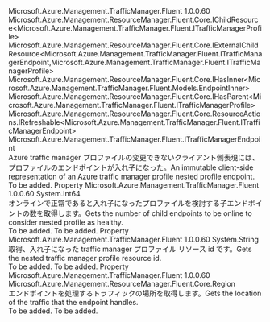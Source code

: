 <Type Name="ITrafficManagerNestedProfileEndpoint" FullName="Microsoft.Azure.Management.TrafficManager.Fluent.ITrafficManagerNestedProfileEndpoint">
  <TypeSignature Language="C#" Value="public interface ITrafficManagerNestedProfileEndpoint : Microsoft.Azure.Management.ResourceManager.Fluent.Core.IChildResource&lt;Microsoft.Azure.Management.TrafficManager.Fluent.ITrafficManagerProfile&gt;, Microsoft.Azure.Management.ResourceManager.Fluent.Core.IExternalChildResource&lt;Microsoft.Azure.Management.TrafficManager.Fluent.ITrafficManagerEndpoint,Microsoft.Azure.Management.TrafficManager.Fluent.ITrafficManagerProfile&gt;, Microsoft.Azure.Management.ResourceManager.Fluent.Core.IHasInner&lt;Microsoft.Azure.Management.TrafficManager.Fluent.Models.EndpointInner&gt;, Microsoft.Azure.Management.ResourceManager.Fluent.Core.IHasParent&lt;Microsoft.Azure.Management.TrafficManager.Fluent.ITrafficManagerProfile&gt;, Microsoft.Azure.Management.ResourceManager.Fluent.Core.ResourceActions.IRefreshable&lt;Microsoft.Azure.Management.TrafficManager.Fluent.ITrafficManagerEndpoint&gt;, Microsoft.Azure.Management.TrafficManager.Fluent.ITrafficManagerEndpoint" />
  <TypeSignature Language="ILAsm" Value=".class public interface auto ansi abstract ITrafficManagerNestedProfileEndpoint implements class Microsoft.Azure.Management.ResourceManager.Fluent.Core.IChildResource`1&lt;class Microsoft.Azure.Management.TrafficManager.Fluent.ITrafficManagerProfile&gt;, class Microsoft.Azure.Management.ResourceManager.Fluent.Core.IExternalChildResource`2&lt;class Microsoft.Azure.Management.TrafficManager.Fluent.ITrafficManagerEndpoint, class Microsoft.Azure.Management.TrafficManager.Fluent.ITrafficManagerProfile&gt;, class Microsoft.Azure.Management.ResourceManager.Fluent.Core.IHasInner`1&lt;class Microsoft.Azure.Management.TrafficManager.Fluent.Models.EndpointInner&gt;, class Microsoft.Azure.Management.ResourceManager.Fluent.Core.IHasName, class Microsoft.Azure.Management.ResourceManager.Fluent.Core.IHasParent`1&lt;class Microsoft.Azure.Management.TrafficManager.Fluent.ITrafficManagerProfile&gt;, class Microsoft.Azure.Management.ResourceManager.Fluent.Core.ResourceActions.IIndexable, class Microsoft.Azure.Management.ResourceManager.Fluent.Core.ResourceActions.IRefreshable`1&lt;class Microsoft.Azure.Management.TrafficManager.Fluent.ITrafficManagerEndpoint&gt;, class Microsoft.Azure.Management.TrafficManager.Fluent.ITrafficManagerEndpoint" />
  <TypeSignature Language="DocId" Value="T:Microsoft.Azure.Management.TrafficManager.Fluent.ITrafficManagerNestedProfileEndpoint" />
  <TypeSignature Language="VB.NET" Value="Public Interface ITrafficManagerNestedProfileEndpoint&#xA;Implements IChildResource(Of ITrafficManagerProfile), IExternalChildResource(Of ITrafficManagerEndpoint, ITrafficManagerProfile), IHasInner(Of EndpointInner), IHasParent(Of ITrafficManagerProfile), IRefreshable(Of ITrafficManagerEndpoint), ITrafficManagerEndpoint" />
  <TypeSignature Language="F#" Value="type ITrafficManagerNestedProfileEndpoint = interface&#xA;    interface ITrafficManagerEndpoint&#xA;    interface IExternalChildResource&lt;ITrafficManagerEndpoint, ITrafficManagerProfile&gt;&#xA;    interface IChildResource&lt;ITrafficManagerProfile&gt;&#xA;    interface IHasName&#xA;    interface IIndexable&#xA;    interface IHasParent&lt;ITrafficManagerProfile&gt;&#xA;    interface IRefreshable&lt;ITrafficManagerEndpoint&gt;&#xA;    interface IHasInner&lt;EndpointInner&gt;" />
  <AssemblyInfo>
    <AssemblyName>Microsoft.Azure.Management.TrafficManager.Fluent</AssemblyName>
    <AssemblyVersion>1.0.0.60</AssemblyVersion>
  </AssemblyInfo>
  <Interfaces>
    <Interface>
      <InterfaceName>Microsoft.Azure.Management.ResourceManager.Fluent.Core.IChildResource&lt;Microsoft.Azure.Management.TrafficManager.Fluent.ITrafficManagerProfile&gt;</InterfaceName>
    </Interface>
    <Interface>
      <InterfaceName>Microsoft.Azure.Management.ResourceManager.Fluent.Core.IExternalChildResource&lt;Microsoft.Azure.Management.TrafficManager.Fluent.ITrafficManagerEndpoint,Microsoft.Azure.Management.TrafficManager.Fluent.ITrafficManagerProfile&gt;</InterfaceName>
    </Interface>
    <Interface>
      <InterfaceName>Microsoft.Azure.Management.ResourceManager.Fluent.Core.IHasInner&lt;Microsoft.Azure.Management.TrafficManager.Fluent.Models.EndpointInner&gt;</InterfaceName>
    </Interface>
    <Interface>
      <InterfaceName>Microsoft.Azure.Management.ResourceManager.Fluent.Core.IHasParent&lt;Microsoft.Azure.Management.TrafficManager.Fluent.ITrafficManagerProfile&gt;</InterfaceName>
    </Interface>
    <Interface>
      <InterfaceName>Microsoft.Azure.Management.ResourceManager.Fluent.Core.ResourceActions.IRefreshable&lt;Microsoft.Azure.Management.TrafficManager.Fluent.ITrafficManagerEndpoint&gt;</InterfaceName>
    </Interface>
    <Interface>
      <InterfaceName>Microsoft.Azure.Management.TrafficManager.Fluent.ITrafficManagerEndpoint</InterfaceName>
    </Interface>
  </Interfaces>
  <Docs>
    <summary>
            <span data-ttu-id="9d014-101">Azure traffic manager プロファイルの変更できないクライアント側表現には、プロファイルのエンドポイントが入れ子になった。</span><span class="sxs-lookup"><span data-stu-id="9d014-101">An immutable client-side representation of an Azure traffic manager profile nested profile endpoint.</span></span>
            </summary>
    <remarks>To be added.</remarks>
  </Docs>
  <Members>
    <Member MemberName="MinimumChildEndpointCount">
      <MemberSignature Language="C#" Value="public long MinimumChildEndpointCount { get; }" />
      <MemberSignature Language="ILAsm" Value=".property instance int64 MinimumChildEndpointCount" />
      <MemberSignature Language="DocId" Value="P:Microsoft.Azure.Management.TrafficManager.Fluent.ITrafficManagerNestedProfileEndpoint.MinimumChildEndpointCount" />
      <MemberSignature Language="VB.NET" Value="Public ReadOnly Property MinimumChildEndpointCount As Long" />
      <MemberSignature Language="F#" Value="member this.MinimumChildEndpointCount : int64" Usage="Microsoft.Azure.Management.TrafficManager.Fluent.ITrafficManagerNestedProfileEndpoint.MinimumChildEndpointCount" />
      <MemberType>Property</MemberType>
      <AssemblyInfo>
        <AssemblyName>Microsoft.Azure.Management.TrafficManager.Fluent</AssemblyName>
        <AssemblyVersion>1.0.0.60</AssemblyVersion>
      </AssemblyInfo>
      <ReturnValue>
        <ReturnType>System.Int64</ReturnType>
      </ReturnValue>
      <Docs>
        <summary>
            <span data-ttu-id="9d014-102">オンラインで正常であると入れ子になったプロファイルを検討する子エンドポイントの数を取得します。</span><span class="sxs-lookup"><span data-stu-id="9d014-102">Gets the number of child endpoints to be online to consider nested profile as healthy.</span></span>
            </summary>
        <value>To be added.</value>
        <remarks>To be added.</remarks>
      </Docs>
    </Member>
    <Member MemberName="NestedProfileId">
      <MemberSignature Language="C#" Value="public string NestedProfileId { get; }" />
      <MemberSignature Language="ILAsm" Value=".property instance string NestedProfileId" />
      <MemberSignature Language="DocId" Value="P:Microsoft.Azure.Management.TrafficManager.Fluent.ITrafficManagerNestedProfileEndpoint.NestedProfileId" />
      <MemberSignature Language="VB.NET" Value="Public ReadOnly Property NestedProfileId As String" />
      <MemberSignature Language="F#" Value="member this.NestedProfileId : string" Usage="Microsoft.Azure.Management.TrafficManager.Fluent.ITrafficManagerNestedProfileEndpoint.NestedProfileId" />
      <MemberType>Property</MemberType>
      <AssemblyInfo>
        <AssemblyName>Microsoft.Azure.Management.TrafficManager.Fluent</AssemblyName>
        <AssemblyVersion>1.0.0.60</AssemblyVersion>
      </AssemblyInfo>
      <ReturnValue>
        <ReturnType>System.String</ReturnType>
      </ReturnValue>
      <Docs>
        <summary>
            <span data-ttu-id="9d014-103">取得、入れ子になった traffic manager プロファイル リソース id です。</span><span class="sxs-lookup"><span data-stu-id="9d014-103">Gets the nested traffic manager profile resource id.</span></span>
            </summary>
        <value>To be added.</value>
        <remarks>To be added.</remarks>
      </Docs>
    </Member>
    <Member MemberName="SourceTrafficLocation">
      <MemberSignature Language="C#" Value="public Microsoft.Azure.Management.ResourceManager.Fluent.Core.Region SourceTrafficLocation { get; }" />
      <MemberSignature Language="ILAsm" Value=".property instance class Microsoft.Azure.Management.ResourceManager.Fluent.Core.Region SourceTrafficLocation" />
      <MemberSignature Language="DocId" Value="P:Microsoft.Azure.Management.TrafficManager.Fluent.ITrafficManagerNestedProfileEndpoint.SourceTrafficLocation" />
      <MemberSignature Language="VB.NET" Value="Public ReadOnly Property SourceTrafficLocation As Region" />
      <MemberSignature Language="F#" Value="member this.SourceTrafficLocation : Microsoft.Azure.Management.ResourceManager.Fluent.Core.Region" Usage="Microsoft.Azure.Management.TrafficManager.Fluent.ITrafficManagerNestedProfileEndpoint.SourceTrafficLocation" />
      <MemberType>Property</MemberType>
      <AssemblyInfo>
        <AssemblyName>Microsoft.Azure.Management.TrafficManager.Fluent</AssemblyName>
        <AssemblyVersion>1.0.0.60</AssemblyVersion>
      </AssemblyInfo>
      <ReturnValue>
        <ReturnType>Microsoft.Azure.Management.ResourceManager.Fluent.Core.Region</ReturnType>
      </ReturnValue>
      <Docs>
        <summary>
            <span data-ttu-id="9d014-104">エンドポイントを処理するトラフィックの場所を取得します。</span><span class="sxs-lookup"><span data-stu-id="9d014-104">Gets the location of the traffic that the endpoint handles.</span></span>
            </summary>
        <value>To be added.</value>
        <remarks>To be added.</remarks>
      </Docs>
    </Member>
  </Members>
</Type>